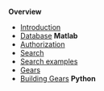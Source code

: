 **Overview**
* [Introduction](https://github.com/scitran/client/wiki/Home)
* [Database](https://github.com/scitran/client/wiki/Database-principles)
**Matlab**
* [Authorization](https://github.com/scitran/client/wiki/Authorization)
* [Search](https://github.com/scitran/client/wiki/Search)
* [Search examples](https://github.com/scitran/client/wiki/Search-examples)
* [Gears](https://github.com/scitran/client/wiki/Gears)
* [Building Gears](https://github.com/scitran/client/wiki/Building-Gears)
**Python**

